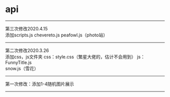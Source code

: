 # api
***
第三次修改2020.4.15</br>
添加scripts.js chevereto.js peafowl.js（photo站）
***
第二次修改2020.3.26</br>
添加css，js文件夹
css：style.css（繁星大佬的，估计不会用到）
js：FunnyTitle.js</br>
snow.js（雪花）
***
第一次修改：添加1-4随机图片展示
***